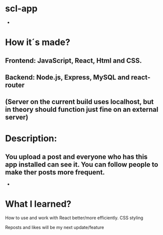 # scl-app

-
# How it´s made?
## Frontend: JavaScript, React, Html and CSS.
## Backend: Node.js, Express, MySQL and react-router
(Server on the current build uses localhost, but in theory should function just fine on an external server)
-
# Description:
## You upload a post and everyone who has this app installed can see it. You can follow people to make ther posts more frequent.
-
# What I learned?

How to use and work with React better/more efficiently.
CSS styling



Reposts and likes will be my next update/feature

